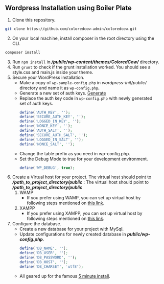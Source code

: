 ## Wordpress Installation using Boiler Plate
1. Clone this repository.
```sh
git clone https://github.com/coloredcow-admin/coloredcow.git
```
2. On your local machine, install composer in the root directory using the CLI.
```sh
composer install
```
3. Run `npm install` in ***/public/wp-content/themes/ColoredCow/*** directory.
4. Run `grunt` to check if the grunt installation worked. You should see a style.css and main.js inside your theme.
5. Secure your WordPress installation.
   * Make a copy of `wp-sample-config.php` in *wordpress-init/public/* directory and name it as `wp-config.php`.
   * Generate a new set of auth keys. [Generate](https://api.wordpress.org/secret-key/1.1/salt/)
   * Replace the auth key code in `wp-config.php` with newly generated set of auth keys.
      ```php
      define('AUTH_KEY', '');
      define('SECURE_AUTH_KEY', '');
      define('LOGGED_IN_KEY', '');
      define('NONCE_KEY', '');
      define('AUTH_SALT', '');
      define('SECURE_AUTH_SALT', '');
      define('LOGGED_IN_SALT', '');
      define('NONCE_SALT', '');
      ```
   * Change the table prefix as you need in wp-config.php.
   * Set the Debug Mode to true for your development environment.
      ```php
      define('WP_DEBUG', true);
      ```
6. Create a Virtual host for your project. The virtual host should point to ***/path_to_project_directory/public*** :
   The virtual host should point to ***/path_to_project_directory/public***
   1. WAMP
      - If you prefer using WAMP, you can set up virtual host by following steps mentioned on [this link](https://stackoverflow.com/questions/22217386/how-to-setup-virtual-host-using-wamp-server-properly).
   2. XAMPP
      - If you prefer using XAMPP, you can set up virtual host by following steps mentioned on [this link](https://github.com/ColoredCow/resources/blob/master/virtualhost/WINDOWS.md).
7. Configure the database.
   * Create a new database for your project with MySql.
   * Update configurations for newly created database in ***public/wp-config.php***.
      ```php
      define('DB_NAME', '');
      define('DB_USER', '');
      define('DB_PASSWORD', '');
      define('DB_HOST', '');
      define('DB_CHARSET', 'utf8');
      ```
   * All geared up for the famous [5 minute install](https://wordpress.org/support/article/how-to-install-wordpress/). 